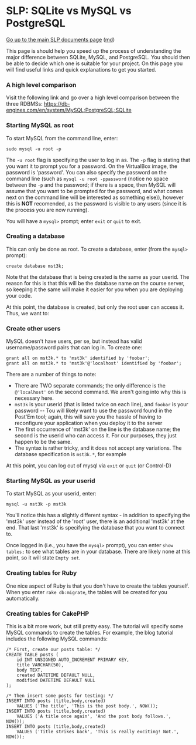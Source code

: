 SLP: SQLite vs MySQL vs PostgreSQL
=======================

[Go up to the main SLP documents page](index.html) ([md](index.md))

This page is should help you speed up the process of understanding the major difference between SQLite, MySQL, and PostgreSQL. You should then be able to decide which one is suitable for your project. On this page you will find useful links and quick explanations to get you started.

### A high level comparison ###

Visit the following link and go over a high level comparison between the three RDBMSs:
https://db-engines.com/en/system/MySQL;PostgreSQL;SQLite

### Starting MySQL as root ###

To start MySQL from the command line, enter:

```
sudo mysql -u root -p
```

The `-u root` flag is specifying the user to log in as.  The `-p` flag is stating that you want it to prompt you for a password.  On the VirtualBox image, the password is 'password'.  You can also specify the password on the command line (such as `mysql -u root -ppassword` (notice no space between the `-p` and the password; if there is a space, then MySQL will assume that you want to be prompted for the password, and what comes next on the command line will be interested as something else)), however this is **NOT** recomended, as the password is visible to any users (since it is the process you are now running).

You will have a `mysql>` prompt; enter `exit` or `quit` to exit.

### Creating a database ###

This can only be done as root.  To create a database, enter (from the `mysql>` prompt):

```
create database mst3k;
```

Note that the database that is being created is the same as your userid.  The reason for this is that this will be the database name on the course server, so keeping it the same will make it easier for you when you are deploying your code.

At this point, the database is created, but only the root user can access it.  Thus, we want to:

### Create other users ###

MySQL doesn't have users, per se, but instead has valid username/password pairs that can log in.  To create one:

```
grant all on mst3k.* to 'mst3k' identified by 'foobar';
grant all on mst3k.* to 'mst3k'@'localhost' identified by 'foobar';
```

There are a number of things to note:
- There are TWO separate commands; the only difference is the `@'localhost'` on the second command.  We aren't going into why this is necessary here.
- `mst3k` is your userid (that is listed twice on each line), and `foobar` is your password
-- Tou will likely want to use the password found in the Post'Em tool; again, this will save you the hassle of having to reconfigure your application when you deploy it to the server
- The first occurrence of 'mst3k' on the line is the database name; the second is the userid who can access it.  For our purposes, they just happen to be the same.
- The syntax is rather tricky, and it does not accept any variations.  The database specification is `mst3k.*`, for example

At this point, you can log out of mysql via `exit` or `quit` (or Control-D)

### Starting MySQL as your userid ###

To start MySQL as your userid, enter:

```
mysql -u mst3k -p mst3k
```

You'll notice this has a slightly different syntax - in addition to specifying the 'mst3k' user instead of the 'root' user, there is an additional 'mst3k' at the end.  That last 'mst3k' is specifying the database that you want to connect to.

Once logged in (i.e., you have the `mysql>` prompt), you can enter `show tables;` to see what tables are in your database.  There are likely none at this point, so it will state `Empty set`.

### Creating tables for Ruby ###

One nice aspect of Ruby is that you don't have to create the tables yourself.  When you enter `rake db:migrate`, the tables will be created for you automatically.

### Creating tables for CakePHP ###

This is a bit more work, but still pretty easy.  The tutorial will specify some MySQL commands to create the tables.  For example, the blog tutorial includes the following MySQL commands:

```
/* First, create our posts table: */
CREATE TABLE posts (
    id INT UNSIGNED AUTO_INCREMENT PRIMARY KEY,
    title VARCHAR(50),
    body TEXT,
    created DATETIME DEFAULT NULL,
    modified DATETIME DEFAULT NULL
);

/* Then insert some posts for testing: */
INSERT INTO posts (title,body,created)
    VALUES ('The title', 'This is the post body.', NOW());
INSERT INTO posts (title,body,created)
    VALUES ('A title once again', 'And the post body follows.', NOW());
INSERT INTO posts (title,body,created)
    VALUES ('Title strikes back', 'This is really exciting! Not.', NOW());
```
